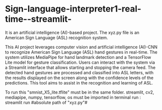 # Sign-language-interpreter1-real-time--streamlit-

It is an artificial intelligence (AI)-based project. The xyz.py file is an American Sign Language (ASL) recognition system. 

This AI project leverages computer vision and artificial intelligence (AI)-CNN to recognize American Sign Language (ASL) hand gestures in real-time. The system utilizes MediaPipe for hand landmark detection and a TensorFlow Lite model for gesture classification. Users can interact with the system via a Streamlit interface that allows starting and stopping the camera feed. The detected hand gestures are processed and classified into ASL letters, with the results displayed on the screen along with the confidence levels of the predictions. This tool aims to assist in the recognition and learning of ASL. ​

To run this "smnist_X5_lite.tflite" must be in the same folder.
streamlit, cv2, mediapipe, numpy,  tensorflow, os must be imported
in terminal run : streamlit run #absolute path of "xyz.py"#
